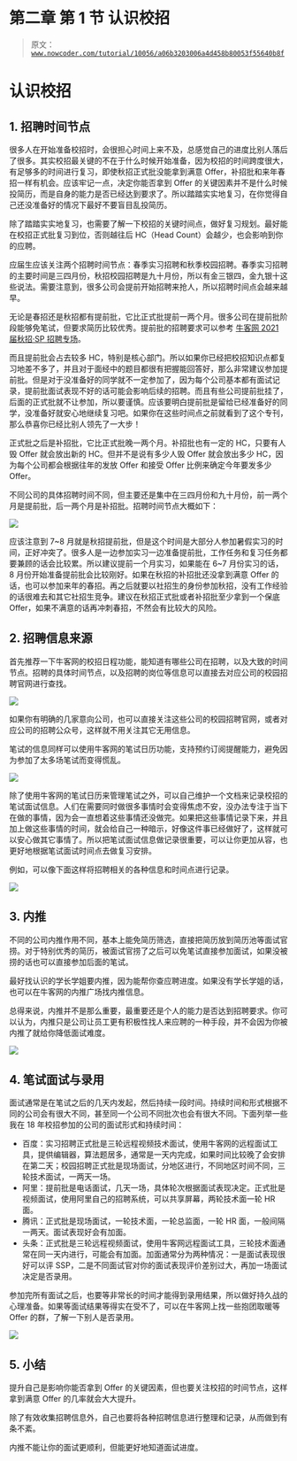 # 第二章 第 1 节 认识校招

> 原文：[`www.nowcoder.com/tutorial/10056/a06b3203006a4d458b80053f55640b8f`](https://www.nowcoder.com/tutorial/10056/a06b3203006a4d458b80053f55640b8f)

# 认识校招

## 1\. 招聘时间节点

很多人在开始准备校招时，会很担心时间上来不及，总感觉自己的进度比别人落后了很多。其实校招最关键的不在于什么时候开始准备，因为校招的时间跨度很大，有足够多的时间进行复习，即使秋招正式批没能拿到满意 Offer，补招批和来年春招一样有机会。应该牢记一点，决定你能否拿到 Offer 的关键因素并不是什么时候投简历，而是自身的能力是否已经达到要求了。所以踏踏实实地复习，在你觉得自己还没准备好的情况下最好不要盲目乱投简历。

除了踏踏实实地复习，也需要了解一下校招的关键时间点，做好复习规划。最好能在校招正式批复习到位，否则越往后 HC（Head Count）会越少，也会影响到你的应聘。

应届生应该关注两个招聘时间节点：春季实习招聘和秋季校园招聘。春季实习招聘的主要时间是三四月份，秋招校园招聘是九十月份，所以有金三银四，金九银十这些说法。需要注意到，很多公司会提前开始招聘来抢人，所以招聘时间点会越来越早。

无论是春招还是秋招都有提前批，它比正式批提前一两个月。很多公司在提前批阶段能够免笔试，但要求简历比较优秀。提前批的招聘要求可以参考 [牛客网 2021 届秋招·SP 招聘专场](https://www.nowcoder.com/activity/2021sp/index)。

而且提前批会占去较多 HC，特别是核心部门。所以如果你已经把校招知识点都复习地差不多了，并且对于面经中的题目都很有把握能回答好，那么非常建议参加提前批。但是对于没准备好的同学就不一定参加了，因为每个公司基本都有面试记录，提前批面试表现不好的话可能会影响后续的招聘。而且有些公司提前批挂了，后面的正式批就不让参加，所以要谨慎。应该要明白提前批是留给已经准备好的同学，没准备好就安心地继续复习吧。如果你在这些时间点之前就看到了这个专刊，那么恭喜你已经比别人领先了一大步！

正式批之后是补招批，它比正式批晚一两个月。补招批也有一定的 HC，只要有人毁 Offer 就会放出新的 HC。但并不是说有多少人毁 Offer 就会放出多少 HC，因为每个公司都会根据往年的发放 Offer 和接受 Offer 比例来确定今年要发多少 Offer。

不同公司的具体招聘时间不同，但主要还是集中在三四月份和九十月份，前一两个月是提前批，后一两个月是补招批。招聘时间节点大概如下：

![](img/981d1f31956355b435ee1e512e6e792e.png)

应该注意到 7~8 月就是秋招提前批，但是这个时间是大部分人参加暑假实习的时间，正好冲突了。很多人是一边参加实习一边准备提前批，工作任务和复习任务都要兼顾的话会比较累。所以建议提前一个月实习，如果能在 6~7 月份实习的话，8 月份开始准备提前批会比较刚好。如果在秋招的补招批还没拿到满意 Offer 的话，也可以参加来年的春招。再之后就要以社招生的身份参加秋招，没有工作经验的话很难去和其它社招生竞争。建议在秋招正式批或者补招批至少拿到一个保底 Offer，如果不满意的话再冲刺春招，不然会有比较大的风险。

## 2\. 招聘信息来源

首先推荐一下牛客网的校招日程功能，能知道有哪些公司在招聘，以及大致的时间节点。招聘的具体时间节点，以及招聘的岗位等信息可以直接去对应公司的校园招聘官网进行查找。

![](img/9c4c653c901303f15514860c08f068a7.png)

如果你有明确的几家意向公司，也可以直接关注这些公司的校园招聘官网，或者对应公司的招聘公众号，这样就不用关注其它无用信息。

笔试的信息同样可以使用牛客网的笔试日历功能，支持预约订阅提醒能力，避免因为参加了太多场笔试而变得慌乱。

![](img/ec36b15f4fffb66b9cbc95d663991a71.png)

除了使用牛客网的笔试日历来管理笔试之外，可以自己维护一个文档来记录校招的笔试面试信息。人们在需要同时做很多事情时会变得焦虑不安，没办法专注于当下在做的事情，因为会一直想着这些事情还没做完。如果把这些事情记录下来，并且加上做这些事情的时间，就会给自己一种暗示，好像这件事已经做好了，这样就可以安心做其它事情了。所以把笔试面试信息做记录很重要，可以让你更加从容，也更好地根据笔试面试时间点去做复习安排。

例如，可以像下面这样将招聘相关的各种信息和时间点进行记录。

![](img/739b63f80b82fbc49ba25c4ff345d181.png)

## 3\. 内推

不同的公司内推作用不同，基本上能免简历筛选，直接把简历放到简历池等面试官捞。对于特别优秀的简历，被面试官捞了之后可以免笔试直接参加面试，如果没被捞的话也可以直接参加后面的笔试。

最好找认识的学长学姐要内推，因为能帮你查应聘进度。如果没有学长学姐的话，也可以在牛客网的内推广场找内推信息。

总得来说，内推并不是那么重要，最重要还是个人的能力是否达到招聘要求。你可以认为，内推只是公司让员工更有积极性找人来应聘的一种手段，并不会因为你被内推了就给你降低面试难度。

![](img/b4ccb1e03cd89866fa6a0dd0658ffe49.png)

## 4\. 笔试面试与录用

面试通常是在笔试之后的几天内发起，然后持续一段时间。持续时间和形式根据不同的公司会有很大不同，甚至同一个公司不同批次也会有很大不同。下面列举一些我在 18 年校招参加的公司的面试形式和持续时间：

*   百度：实习招聘正式批是三轮远程视频技术面试，使用牛客网的远程面试工具，提供编辑器，算法题居多，通常是一天内完成，如果时间比较晚了会安排在第二天；校园招聘正式批是现场面试，分地区进行，不同地区时间不同，三轮技术面试，一两天一场。
*   阿里：提前批是电话面试，几天一场，具体轮次根据面试表现决定。正式批是视频面试，使用阿里自己的招聘系统，可以共享屏幕，两轮技术面一轮 HR 面。
*   腾讯：正式批是现场面试，一轮技术面，一轮总监面，一轮 HR 面，一般间隔一两天。面试表现好会有加面。
*   头条：正式批是三轮远程视频面试，使用牛客网远程面试工具，三轮技术面通常在同一天内进行，可能会有加面。加面通常分为两种情况：一是面试表现很好可以评 SSP，二是不同面试官对你的面试表现评价差别过大，再加一场面试决定是否录用。

参加完所有面试之后，也要等非常长的时间才能得到录用结果，所以做好持久战的心理准备。如果等面试结果等得实在受不了，可以在牛客网上找一些抱团取暖等 Offer 的群，了解一下别人是否录用。

![](img/c5b8a6ce901db67abc32dc49dffb55bc.png)

## 5\. 小结

提升自己是影响你能否拿到 Offer 的关键因素，但也要关注校招的时间节点，这样拿到满意 Offer 的几率就会大大提升。

除了有效收集招聘信息外，自己也要将各种招聘信息进行整理和记录，从而做到有条不紊。

内推不能让你的面试更顺利，但能更好地知道面试进度。